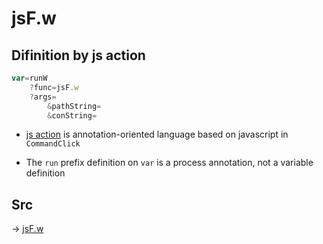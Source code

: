 # jsF.w

## Difinition by js action

```js.js
var=runW
	?func=jsF.w
	?args=
		&pathString=
		&conString=
```

- [js action](#) is annotation-oriented language based on javascript in `CommandClick`

- The `run` prefix definition on `var` is a process annotation, not a variable definition

## Src

-> [jsF.w](https://github.com/puutaro/CommandClick/blob/master/app/src/main/java/com/puutaro/commandclick/fragment_lib/terminal_fragment/js_interface/file/JsF.kt#L19)


